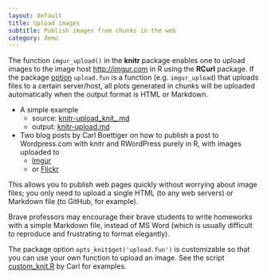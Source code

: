 ```yaml
---
layout: default
title: Upload images
subtitle: Publish images from chunks in the web
category: demo
---
```


The function `imgur_upload()` in the **knitr** package enables one to upload images to the image host <http://imgur.com> in R using the **RCurl** package. If the package [option](/knitr/options) `upload.fun` is a function (e.g. `imgur_upload`) that uploads files to a certain server/host, all plots generated in chunks will be uploaded automatically when the output format is HTML or Markdown.

- A simple example
  - source: [knitr-upload\_knit\_.md](https://github.com/yihui/knitr/raw/master/inst/examples/knitr-upload_knit_.md)
  - output: [knitr-upload.md](https://github.com/yihui/knitr/blob/master/inst/examples/knitr-upload.md)
- Two blog posts by Carl Boettiger on how to publish a post to Wordpress.com with knitr and RWordPress purely in R, with images uploaded to
  - [Imgur](http://www.carlboettiger.info/archives/3974) 
  - or [Flickr](http://www.carlboettiger.info/archives/3988)

This allows you to publish web pages quickly without worrying about image files; you only need to upload a single HTML (to any web servers) or Markdown file (to GitHub, for example).

Brave professors may encourage their brave students to write homeworks with a simple Markdown file, instead of MS Word (which is usually difficult to reproduce and frustrating to format elegantly).

The package option `opts_knit$get('upload.fun')` is customizable so that you can use your own function to upload an image. See the script [custom_knit.R](https://github.com/cboettig/socialR/blob/master/R/custom_knit.R) by Carl for examples.

